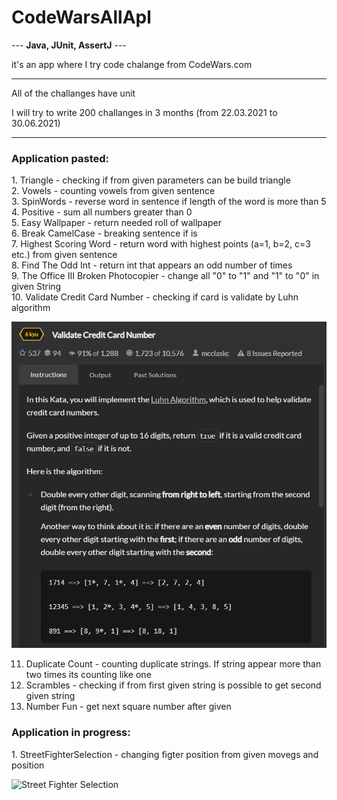 <h1>CodeWarsAllApl</h1>

--- <b>Java, JUnit, AssertJ</b> ---

it's an app where I try code chalange from CodeWars.com

---
All of the challanges have unit

I will try to write 200 challanges in 3 months (from 22.03.2021 to 30.06.2021)

---
<h3>Application pasted:</h3>
1. Triangle - checking if from given parameters can be build triangle</br>
2. Vowels - counting vowels from given sentence</br>
3. SpinWords - reverse word in sentence if length of the word is more than 5</br>
4. Positive - sum all numbers greater than 0</br>
5. Easy Wallpaper - return needed roll of wallpaper</br>
6. Break CamelCase - breaking sentence if is </br>
7. Highest Scoring Word - return word with highest points (a=1, b=2, c=3 etc.) from given sentence</br>
8. Find The Odd Int - return int that appears an odd number of times</br>
9. The Office III Broken Photocopier - change all "0" to "1" and "1" to "0" in given String</br>
10. Validate Credit Card Number - checking if card is validate by Luhn algorithm </br> 

![Validate Credit Card Number](src/main/resources/ValidateCreditCardNumber.png?raw=true&s=10)

11. Duplicate Count - counting duplicate strings. If string appear more than two times its counting like one </br>
12. Scrambles - checking if from first given string is possible to get second given string </br>
13. Number Fun - get next square number after given </br>

<h3>Application in progress:</h3>
1. StreetFighterSelection - changing figter position from given movegs and position

![Street Fighter Selection](https://images.duckduckgo.com/iu/?u=http%3A%2F%2Fwww.fightersgeneration.com%2Fnp5%2Fgm%2Fsf2ce-s2.jpg&f=1)
